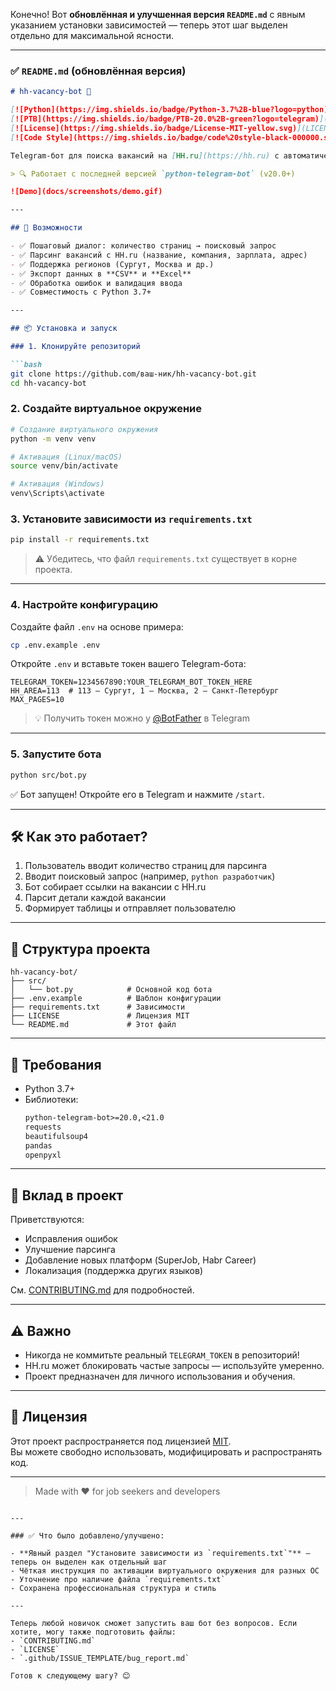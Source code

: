 Конечно! Вот **обновлённая и улучшенная версия `README.md`** с явным указанием установки зависимостей — теперь этот шаг выделен отдельно для максимальной ясности.

---

### ✅ `README.md` (обновлённая версия)

```markdown
# hh-vacancy-bot 🤖

[![Python](https://img.shields.io/badge/Python-3.7%2B-blue?logo=python)](https://python.org)
[![PTB](https://img.shields.io/badge/PTB-20.0%2B-green?logo=telegram)](https://python-telegram-bot.org)
[![License](https://img.shields.io/badge/License-MIT-yellow.svg)](LICENSE)
[![Code Style](https://img.shields.io/badge/code%20style-black-000000.svg)](https://github.com/psf/black)

Telegram-бот для поиска вакансий на [HH.ru](https://hh.ru) с автоматическим экспортом результатов в **Excel (.xlsx)** и **CSV**. Простой диалоговый интерфейс — достаточно ввести запрос, и бот соберёт актуальные вакансии за минуту.

> 🔍 Работает с последней версией `python-telegram-bot` (v20.0+)

![Demo](docs/screenshots/demo.gif)

---

## 🚀 Возможности

- ✅ Пошаговый диалог: количество страниц → поисковый запрос
- ✅ Парсинг вакансий с HH.ru (название, компания, зарплата, адрес)
- ✅ Поддержка регионов (Сургут, Москва и др.)
- ✅ Экспорт данных в **CSV** и **Excel**
- ✅ Обработка ошибок и валидация ввода
- ✅ Совместимость с Python 3.7+

---

## 📦 Установка и запуск

### 1. Клонируйте репозиторий

```bash
git clone https://github.com/ваш-ник/hh-vacancy-bot.git
cd hh-vacancy-bot
```

### 2. Создайте виртуальное окружение

```bash
# Создание виртуального окружения
python -m venv venv

# Активация (Linux/macOS)
source venv/bin/activate

# Активация (Windows)
venv\Scripts\activate
```

### 3. Установите зависимости из `requirements.txt`

```bash
pip install -r requirements.txt
```

> ⚠️ Убедитесь, что файл `requirements.txt` существует в корне проекта.

---

### 4. Настройте конфигурацию

Создайте файл `.env` на основе примера:

```bash
cp .env.example .env
```

Откройте `.env` и вставьте токен вашего Telegram-бота:

```env
TELEGRAM_TOKEN=1234567890:YOUR_TELEGRAM_BOT_TOKEN_HERE
HH_AREA=113  # 113 — Сургут, 1 — Москва, 2 — Санкт-Петербург
MAX_PAGES=10
```

> 💡 Получить токен можно у [@BotFather](https://t.me/BotFather) в Telegram

---

### 5. Запустите бота

```bash
python src/bot.py
```

✅ Бот запущен! Откройте его в Telegram и нажмите `/start`.

---

## 🛠 Как это работает?

1. Пользователь вводит количество страниц для парсинга
2. Вводит поисковый запрос (например, `python разработчик`)
3. Бот собирает ссылки на вакансии с HH.ru
4. Парсит детали каждой вакансии
5. Формирует таблицы и отправляет пользователю

---

## 📁 Структура проекта

```
hh-vacancy-bot/
├── src/
│   └── bot.py            # Основной код бота
├── .env.example          # Шаблон конфигурации
├── requirements.txt      # Зависимости
├── LICENSE               # Лицензия MIT
└── README.md             # Этот файл
```

---

## 🧪 Требования

- Python 3.7+
- Библиотеки:
  ```txt
  python-telegram-bot>=20.0,<21.0
  requests
  beautifulsoup4
  pandas
  openpyxl
  ```

---

## 🤝 Вклад в проект

Приветствуются:
- Исправления ошибок
- Улучшение парсинга
- Добавление новых платформ (SuperJob, Habr Career)
- Локализация (поддержка других языков)

См. [CONTRIBUTING.md](CONTRIBUTING.md) для подробностей.

---

## ⚠️ Важно

- Никогда не коммитьте реальный `TELEGRAM_TOKEN` в репозиторий!
- HH.ru может блокировать частые запросы — используйте умеренно.
- Проект предназначен для личного использования и обучения.

---

## 📄 Лицензия

Этот проект распространяется под лицензией [MIT](LICENSE).  
Вы можете свободно использовать, модифицировать и распространять код.

---

> Made with ❤️ for job seekers and developers
```

---

### ✅ Что было добавлено/улучшено:

- **Явный раздел "Установите зависимости из `requirements.txt`"** — теперь он выделен как отдельный шаг
- Чёткая инструкция по активации виртуального окружения для разных ОС
- Уточнение про наличие файла `requirements.txt`
- Сохранена профессиональная структура и стиль

---

Теперь любой новичок сможет запустить ваш бот без вопросов. Если хотите, могу также подготовить файлы:
- `CONTRIBUTING.md`
- `LICENSE`
- `.github/ISSUE_TEMPLATE/bug_report.md`

Готов к следующему шагу? 😊
